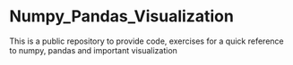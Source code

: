 # Numpy_Pandas_Visualization
This is a public repository to provide code, exercises for a quick reference to numpy, pandas and important visualization
